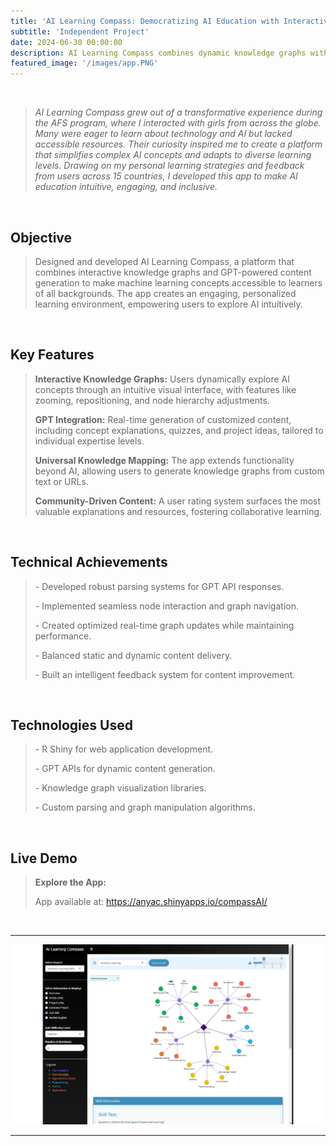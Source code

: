 ```yaml
---
title: 'AI Learning Compass: Democratizing AI Education with Interactive Graphs'
subtitle: 'Independent Project'
date: 2024-06-30 00:00:00
description: AI Learning Compass combines dynamic knowledge graphs with GPT-powered content generation to visualize complex AI topics through an interactive map while providing real-time, customized content based on user interests and expertise levels. Earned Honorable Mention at the 2024 Congressional App Challenge in the highly competitive 16th Congressional District of California.
featured_image: '/images/app.PNG'
---
```

<br>

<blockquote> <p><em> AI Learning Compass grew out of a transformative experience during the AFS program, where I interacted with girls from across the globe. Many were eager to learn about technology and AI but lacked accessible resources. Their curiosity inspired me to create a platform that simplifies complex AI concepts and adapts to diverse learning levels. Drawing on my personal learning strategies and feedback from users across 15 countries, I developed this app to make AI education intuitive, engaging, and inclusive. </em></p> </blockquote>

<br>

<h2>Objective</h2> 
<blockquote> <p style="color: #666;">
Designed and developed AI Learning Compass, a platform that combines interactive knowledge graphs and GPT-powered content generation to make machine learning concepts accessible to learners of all backgrounds. The app creates an engaging, personalized learning environment, empowering users to explore AI intuitively. </p>
</blockquote>

<br>

<h2>Key Features</h2> <blockquote> <p style="color: #666;"> <strong>Interactive Knowledge Graphs:</strong> Users dynamically explore AI concepts through an intuitive visual interface, with features like zooming, repositioning, and node hierarchy adjustments. </p> <p style="color: #666;"> <strong>GPT Integration:</strong> Real-time generation of customized content, including concept explanations, quizzes, and project ideas, tailored to individual expertise levels. </p> <p style="color: #666;"> <strong>Universal Knowledge Mapping:</strong> The app extends functionality beyond AI, allowing users to generate knowledge graphs from custom text or URLs. </p> <p style="color: #666;"> <strong>Community-Driven Content:</strong> A user rating system surfaces the most valuable explanations and resources, fostering collaborative learning. </p> </blockquote> <br>

<h2>Technical Achievements</h2> <blockquote> <p style="color: #666;"> - Developed robust parsing systems for GPT API responses. </p> <p style="color: #666;"> - Implemented seamless node interaction and graph navigation. </p> <p style="color: #666;"> - Created optimized real-time graph updates while maintaining performance. </p> <p style="color: #666;"> - Balanced static and dynamic content delivery. </p> <p style="color: #666;"> - Built an intelligent feedback system for content improvement. </p> </blockquote> <br> 

<h2>Technologies Used</h2> <blockquote> <p style="color: #666;"> - R Shiny for web application development. </p> <p style="color: #666;"> - GPT APIs for dynamic content generation. </p> <p style="color: #666;"> - Knowledge graph visualization libraries. </p> <p style="color: #666;"> - Custom parsing and graph manipulation algorithms. </p> </blockquote> <br> 

<h2>Live Demo</h2> <blockquote> <p style="color: #666;"> <strong>Explore the App:</strong> </p> <p style="color: #666;"> App available at: <a href="https://anyac.shinyapps.io/compassAI/" target="_blank">https://anyac.shinyapps.io/compassAI/</a> </p> </blockquote>

<br>

---


<div class="gallery" data-columns="1">
	<img src="/images/app.PNG">
</div>


---




